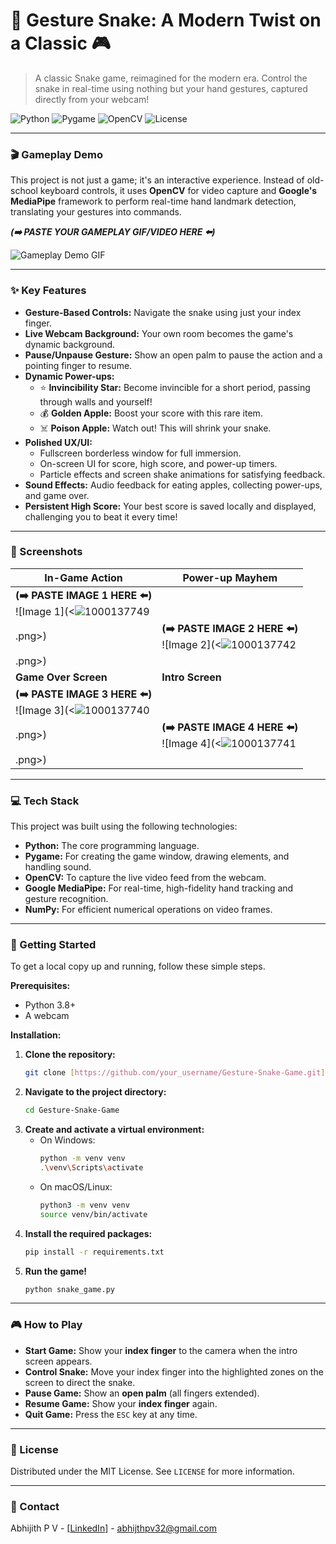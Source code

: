 # 🐍 Gesture Snake: A Modern Twist on a Classic 🎮

> A classic Snake game, reimagined for the modern era. Control the snake in real-time using nothing but your hand gestures, captured directly from your webcam!

![Python](https://img.shields.io/badge/Python-3.10+-blue?style=for-the-badge&logo=python)
![Pygame](https://img.shields.io/badge/Pygame-2.5.2-green?style=for-the-badge&logo=pygame)
![OpenCV](https://img.shields.io/badge/OpenCV-4.8.0-blue?style=for-the-badge&logo=opencv)
![License](https://img.shields.io/badge/License-MIT-yellow.svg?style=for-the-badge)

---

### 🎬 Gameplay Demo

This project is not just a game; it's an interactive experience. Instead of old-school keyboard controls, it uses **OpenCV** for video capture and **Google's MediaPipe** framework to perform real-time hand landmark detection, translating your gestures into commands.

***(➡️ PASTE YOUR GAMEPLAY GIF/VIDEO HERE ⬅️)***

![Gameplay Demo GIF](<path_to_your_gameplay_demo.gif>)

---

### ✨ Key Features

* **Gesture-Based Controls:** Navigate the snake using just your index finger.
* **Live Webcam Background:** Your own room becomes the game's dynamic background.
* **Pause/Unpause Gesture:** Show an open palm to pause the action and a pointing finger to resume.
* **Dynamic Power-ups:**
    * ⭐ **Invincibility Star:** Become invincible for a short period, passing through walls and yourself!
    * 💰 **Golden Apple:** Boost your score with this rare item.
    * ☠️ **Poison Apple:** Watch out! This will shrink your snake.
* **Polished UX/UI:**
    * Fullscreen borderless window for full immersion.
    * On-screen UI for score, high score, and power-up timers.
    * Particle effects and screen shake animations for satisfying feedback.
* **Sound Effects:** Audio feedback for eating apples, collecting power-ups, and game over.
* **Persistent High Score:** Your best score is saved locally and displayed, challenging you to beat it every time!

---

### 📸 Screenshots

| In-Game Action                               | Power-up Mayhem                            |
| -------------------------------------------- | ------------------------------------------ |
| **(➡️ PASTE IMAGE 1 HERE ⬅️)** <br> ![Image 1](<![1000137749](https://github.com/user-attachments/assets/98d51ec2-051a-43ae-9812-4eb5bd2398a7)
.png>) | **(➡️ PASTE IMAGE 2 HERE ⬅️)** <br> ![Image 2](<![1000137742](https://github.com/user-attachments/assets/6468e1c8-10f1-4e31-a7ce-408fea555358)
.png>) |
| **Game Over Screen** | **Intro Screen** |
| **(➡️ PASTE IMAGE 3 HERE ⬅️)** <br> ![Image 3](<![1000137740](https://github.com/user-attachments/assets/ba562b18-8ed5-4c12-b0d3-6c391f4a63ed)
.png>) | **(➡️ PASTE IMAGE 4 HERE ⬅️)** <br> ![Image 4](<![1000137741](https://github.com/user-attachments/assets/9bfc1f11-b3df-4d39-883a-71fda722dc68)
.png>) |

---

### 💻 Tech Stack

This project was built using the following technologies:

* **Python:** The core programming language.
* **Pygame:** For creating the game window, drawing elements, and handling sound.
* **OpenCV:** To capture the live video feed from the webcam.
* **Google MediaPipe:** For real-time, high-fidelity hand tracking and gesture recognition.
* **NumPy:** For efficient numerical operations on video frames.

---

### 🚀 Getting Started

To get a local copy up and running, follow these simple steps.

**Prerequisites:**
* Python 3.8+
* A webcam

**Installation:**

1.  **Clone the repository:**
    ```sh
    git clone [https://github.com/your_username/Gesture-Snake-Game.git](https://github.com/your_username/Gesture-Snake-Game.git)
    ```
2.  **Navigate to the project directory:**
    ```sh
    cd Gesture-Snake-Game
    ```
3.  **Create and activate a virtual environment:**
    * On Windows:
        ```sh
        python -m venv venv
        .\venv\Scripts\activate
        ```
    * On macOS/Linux:
        ```sh
        python3 -m venv venv
        source venv/bin/activate
        ```
4.  **Install the required packages:**
    ```sh
    pip install -r requirements.txt
    ```
5.  **Run the game!**
    ```sh
    python snake_game.py
    ```

---

### 🎮 How to Play

* **Start Game:** Show your **index finger** to the camera when the intro screen appears.
* **Control Snake:** Move your index finger into the highlighted zones on the screen to direct the snake.
* **Pause Game:** Show an **open palm** (all fingers extended).
* **Resume Game:** Show your **index finger** again.
* **Quit Game:** Press the `ESC` key at any time.

---

### 📄 License

Distributed under the MIT License. See `LICENSE` for more information.

---

### 💬 Contact

Abhijith P V - [[LinkedIn](https://www.linkedin.com/in/abhijith-p-v-74bb6a281/)] - [abhijthpv32@gmail.com](mailto:abhijithpv32@gmail.com)


